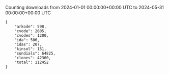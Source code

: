 
Counting downloads from 2024-01-01 00:00:00+00:00 UTC to 2024-05-31 00:00:00+00:00 UTC

```
{
    "arkode": 598,
    "cvode": 2605,
    "cvodes": 1200,
    "ida": 506,
    "idas": 207,
    "kinsol": 151,
    "sundials": 64825,
    "clones": 42360,
    "total": 112452
}
```
